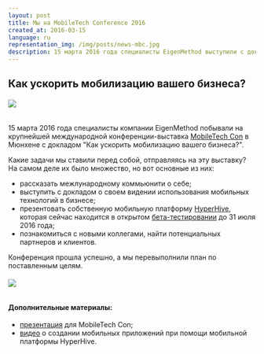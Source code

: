 ```yaml
---
layout: post
title: Мы на MobileTech Conference 2016
created_at: 2016-03-15
language: ru
representation_img: /img/posts/news-mbc.jpg
description: 15 марта 2016 года специалисты EigenMethod выступили с докладом на международнйо выставке MobileTech Con в Мюнхене
---
```


## Как ускорить мобилизацию вашего бизнеса?

###### ![](/img/posts/mbc.jpg)

15 марта 2016 года специалисты компании EigenMethod побывали на крупнейшей международной конференции-выставка [MobileTech Con][con] в Мюнхене с докладом "Как ускорить мобилизацию вашего бизнеса?".   

Какие задачи мы ставили перед собой, отправляясь на эту выставку? На самом деле их было множество, но вот основные из них:  

* рассказать межлународному коммьюнити о себе;  
* выступить с докладом о своем видении использования мобильных технологий в бизнесе;  
* презентовать собственную мобильную платформу [HyperHive][hh], которая сейчас находится в открытом [бета-тестировании][eap] до 31 июля 2016 года;  
* познакомиться с новыми коллегами, найти потенциальных партнеров и клиентов.  

Конференция прошла успешно, а мы перевыполнили план по поставленным целям.

###### ![](/img/posts/mbc2.png)
#### Дополнительные материалы:  

* [презентация][pres] для MobileTech Con;  
* [видео][tube] о создании мобильных приложений при помощи мобильной платформы HyperHive.  

[//]: #
   [eap]:<http://eigenmethod.ru/2016/04/18/hh-reliz.ru.html>
   [hh]: <http://eigenmethod.ru/products/hh/>
   [tube]: <https://www.youtube.com/watch?v=7bhegv1JR_Y>
   [con]: <https://mobiletechcon.de/>
   [pres]: <http://eigenmethod.ru/pres/mbs.pdf>